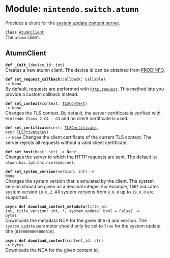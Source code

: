 
# Module: <code>nintendo.switch.atumn</code>
Provides a client for the [system update content server](https://github.com/kinnay/nintendo/wiki/Atumn-Server).

<code>**class** [AtumnClient](#atumnclient)</code><br>
<span class="docs">The `atumn` client.</span>

## AtumnClient
<code>**def _\_init__**(device_id: int)</code><br>
<span class="docs">Creates a new atumn client. The device id can be obtained from [PRODINFO](../switch.md).</span>

<code>**def set_request_callback**(callback: Callable) -> None</code><br>
<span class="docs">By default, requests are performed with [`http.request`](https://anynet.readthedocs.io/en/latest/reference/http). This method lets you provide a custom callback instead.</span>

<code>**def set_context**(context: [TLSContext](https://anynet.readthedocs.io/en/latest/reference/tls/#tlscontext)) -> None</code><br>
<span class="docs">Changes the TLS context. By default, the server certificate is verified with `Nintendo Class 2 CA - G3` and no client certificate is used.</span>

<code>**def set_certificate**(cert: [TLSCertificate](https://anynet.readthedocs.io/en/latest/reference/tls/#tlscertificate), key: [TLSPrivateKey](https://anynet.readthedocs.io/en/latest/reference/tls/#tlsprivatekey)) -> None</code>
<span class="docs">Changes the client certificate of the current TLS context. The server rejects all requests without a valid client certificate.</span>

<code>**def set_host**(host: str) -> None</code><br>
<span class="docs">Changes the server to which the HTTP requests are sent. The default is: `atumn.hac.lp1.d4c.nintendo.net`.
</span>

<code>**def set_system_version**(version: int) -> None</code></br>
<span class="docs">Changes the system version that is emulated by the client. The system version should be given as a decimal integer. For example, `1002` indicates system version `10.0.2`. All system versions from `9.0.0` up to `19.0.0` are supported.</span>

<code>**async def download_content_metadata**(title_id: int, title_version: int, *, system_update: bool = False) -> bytes</code><br>
<span class="docs">Downloads the metadata NCA for the given title id and version. The `system_update` parameter should only be set to `True` for the system update title (`0100000000000816`).</span>

<code>**async def download_content**(content_id: str) -> bytes</code><br>
<span class="docs">Downloads the NCA for the given content id.</span>

